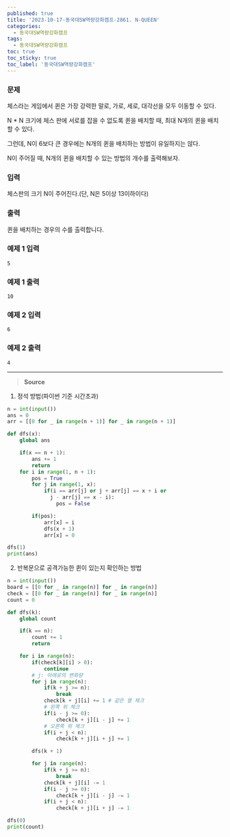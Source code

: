 ```yaml
---
published: true
title: '2023-10-17-동국대SW역량강화캠프-2861. N-QUEEN'
categories:
  - 동국대SW역량강화캠프
tags:
  - 동국대SW역량강화캠프
toc: true
toc_sticky: true
toc_label: '동국대SW역량강화캠프'
---
```


### **문제**

체스라는 게임에서 퀸은 가장 강력한 말로, 가로, 세로, 대각선을 모두 이동할 수 있다.

N \* N 크기에 체스 판에 서로를 잡을 수 없도록 퀸을 배치할 때, 최대 N개의 퀸을 배치할 수 있다.

그런데, N이 6보다 큰 경우에는 N개의 퀸을 배치하는 방법이 유일하지는 않다.

N이 주어질 때, N개의 퀸을 배치할 수 있는 방법의 개수를 출력해보자.

### **입력**

체스판의 크기 N이 주어진다.(단, N은 5이상 13이하이다)

### **출력**

퀸을 배치하는 경우의 수를 출력합니다.

### **예제 1 입력**

```
5
```

### **예제 1 출력**

```
10
```

### **예제 2 입력**

```
6
```

### **예제 2 출력**

```
4
```

---

> **Source**

1. 정석 방법(파이썬 기준 시간초과)

```python
n = int(input())
ans = 0
arr = [[0 for _ in range(n + 1)] for _ in range(n + 1)]

def dfs(x):
	global ans

	if(x == n + 1):
		ans += 1
		return
	for i in range(1, n + 1):
		pos = True
		for j in range(1, x):
			if(i == arr[j] or j + arr[j] == x + i or
			  j - arr[j] == x - i):
				pos = False

		if(pos):
			arr[x] = i
			dfs(x + 1)
			arr[x] = 0

dfs(1)
print(ans)
```

2. 반복문으로 공격가능한 퀸이 있는지 확인하는 방법

```python
n = int(input())
board = [[0 for _ in range(n)] for _ in range(n)]
check = [[0 for _ in range(n)] for _ in range(n)]
count = 0

def dfs(k):
    global count

    if(k == n):
        count += 1
        return

    for i in range(n):
        if(check[k][i] > 0):
            continue
        # j: 아래로의 변화량
        for j in range(n):
            if(k + j >= n):
                break
            check[k + j][i] += 1 # 같은 열 체크
            # 왼쪽 위 체크
            if(i - j >= 0):
                check[k + j][i - j] += 1
            # 오른쪽 위 체크
            if(i + j < n):
                check[k + j][i + j] += 1

        dfs(k + 1)

        for j in range(n):
            if(k + j >= n):
                break
            check[k + j][i] -= 1
            if(i - j >= 0):
                check[k + j][i - j] -= 1
            if(i + j < n):
                check[k + j][i + j] -= 1

dfs(0)
print(count)
```
